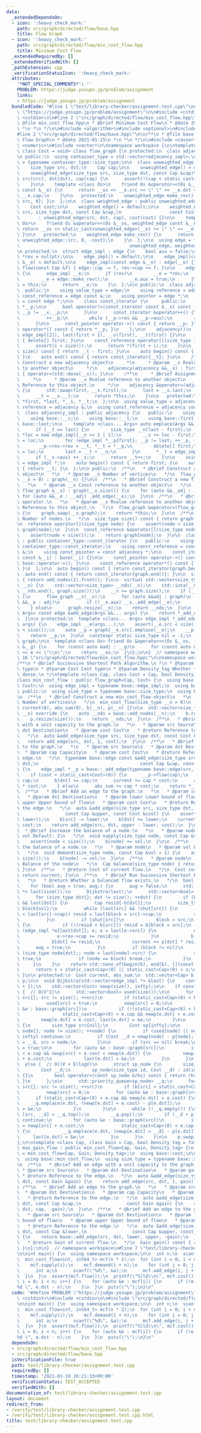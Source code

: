 ```yaml
---
data:
  _extendedDependsOn:
  - icon: ':heavy_check_mark:'
    path: src/graph/directed/flow/base.hpp
    title: Flow Graph
  - icon: ':heavy_check_mark:'
    path: src/graph/directed/flow/min_cost_flow.hpp
    title: Minimum Cost Flow
  _extendedRequiredBy: []
  _extendedVerifiedWith: []
  _pathExtension: cpp
  _verificationStatusIcon: ':heavy_check_mark:'
  attributes:
    '*NOT_SPECIAL_COMMENTS*': ''
    PROBLEM: https://judge.yosupo.jp/problem/assignment
    links:
    - https://judge.yosupo.jp/problem/assignment
  bundledCode: "#line 1 \"test/library-checker/assignment.test.cpp\"\n#define PROBLEM\
    \ \"https://judge.yosupo.jp/problem/assignment\"\n\n#include <cstdint>\n#include\
    \ <cstdio>\n\n#line 2 \"src/graph/directed/flow/min_cost_flow.hpp\"\n\n/**\n *\
    \ @file min_cost_flow.hpp\n * @brief Minimum Cost Flow\n * @date 2021-01-15\n\
    \ *\n *\n */\n\n#include <algorithm>\n#include <optional>\n#include <queue>\n\n\
    #line 2 \"src/graph/directed/flow/base.hpp\"\n\n/**\n * @file base.hpp\n * @brief\
    \ Flow Graph\n * @date 2021-01-15\n *\n *\n */\n\n#include <cassert>\n#include\
    \ <numeric>\n#include <vector>\n\nnamespace workspace {\n\ntemplate <class Cap,\
    \ class Cost = void> class flow_graph {\n protected:\n  class adjacency_impl;\n\
    \n public:\n  using container_type = std::vector<adjacency_impl>;\n  using size_type\
    \ = typename container_type::size_type;\n\n  class unweighted_edge {\n   public:\n\
    \    size_type src, dst;\n    Cap cap;\n\n    unweighted_edge() = default;\n\n\
    \    unweighted_edge(size_type src, size_type dst, const Cap &cap)\n        :\
    \ src(src), dst(dst), cap(cap) {\n      assert(!(cap < static_cast<Cap>(0)));\n\
    \    }\n\n    template <class Os>\n    friend Os &operator<<(Os &__os, unweighted_edge\
    \ const &__e) {\n      return __os << __e.src << \" \" << __e.dst << \" \" <<\
    \ __e.cap;\n    }\n\n   protected:\n    unweighted_edge make_rev() { return {dst,\
    \ src, 0}; }\n  };\n\n  class weighted_edge : public unweighted_edge {\n   public:\n\
    \    Cost cost;\n\n    weighted_edge() = default;\n\n    weighted_edge(size_type\
    \ src, size_type dst, const Cap &cap,\n                  const Cost &cost)\n \
    \       : unweighted_edge(src, dst, cap), cost(cost) {}\n\n    template <class\
    \ Os>\n    friend Os &operator<<(Os &__os, weighted_edge const &__e) {\n     \
    \ return __os << static_cast<unweighted_edge>(__e) << \" \" << __e.cost;\n   \
    \ }\n\n   protected:\n    weighted_edge make_rev() {\n      return {unweighted_edge::dst,\
    \ unweighted_edge::src, 0, -cost};\n    }\n  };\n\n  using edge = typename std::conditional<std::is_void<Cost>::value,\n\
    \                                         unweighted_edge, weighted_edge>::type;\n\
    \n protected:\n  struct edge_impl : edge {\n    bool aux = false;\n    edge_impl\
    \ *rev = nullptr;\n\n    edge_impl() = default;\n\n    edge_impl(const edge_impl\
    \ &__e) = default;\n\n    edge_impl(const edge &__e) : edge(__e) {}\n\n    void\
    \ flow(const Cap &f) { edge::cap -= f, rev->cap += f; }\n\n    edge_impl rev_cp()\
    \ {\n      edge_impl __e;\n      if (rev)\n        __e = *rev;\n      else {\n\
    \        __e = edge::make_rev();\n        __e.aux = true;\n      }\n      __e.rev\
    \ = this;\n      return __e;\n    }\n  };\n\n public:\n  class adjacency {\n \
    \  public:\n    using value_type = edge;\n    using reference = edge &;\n    using\
    \ const_reference = edge const &;\n    using pointer = edge *;\n    using const_pointer\
    \ = const edge *;\n\n    class const_iterator {\n     public:\n      const edge_impl\
    \ *__p;\n\n      bool operator!=(const_iterator const &__x) const {\n        return\
    \ __p != __x.__p;\n      }\n\n      const_iterator &operator++() {\n        do\n\
    \          ++__p;\n        while (__p->rev && __p->aux);\n        return *this;\n\
    \      }\n\n      const_pointer operator->() const { return __p; }\n\n      const_reference\
    \ operator*() const { return *__p; }\n    };\n\n    adjacency()\n        : first(new\
    \ edge_impl[2]), last(first + 1), __s(first), __t(first) {}\n\n    ~adjacency()\
    \ { delete[] first; }\n\n    const_reference operator[](size_type i) const {\n\
    \      assert(i < size());\n      return *(first + i);\n    }\n\n    size_type\
    \ size() const { return __t - first; }\n\n    auto begin() const { return const_iterator{__s};\
    \ }\n    auto end() const { return const_iterator{__t}; }\n\n    /**\n     * @brief\
    \ Construct a new adjacency object\n     *\n     * @param __x Rvalue reference\
    \ to another object\n     */\n    adjacency(adjacency &&__x) : first(nullptr)\
    \ { operator=(std::move(__x)); }\n\n    /**\n     * @brief Assignment operator.\n\
    \     *\n     * @param __x Rvalue reference to another object\n     * @return\
    \ Reference to this object.\n     */\n    adjacency &operator=(adjacency &&__x)\
    \ {\n      std::swap(first, __x.first);\n      last = __x.last;\n      __s = __x.__s;\n\
    \      __t = __x.__t;\n      return *this;\n    }\n\n   protected:\n    edge_impl\
    \ *first, *last, *__s, *__t;\n  };\n\n  using value_type = adjacency;\n  using\
    \ reference = adjacency &;\n  using const_reference = adjacency const &;\n\n protected:\n\
    \  class adjacency_impl : public adjacency {\n   public:\n    using base = adjacency;\n\
    \    using base::__s;\n    using base::__t;\n    using base::first;\n    using\
    \ base::last;\n\n    template <class... Args> auto emplace(Args &&... args) {\n\
    \      if (__t == last) {\n        size_type __n(last - first);\n        edge_impl\
    \ *loc = new edge_impl[__n << 1 | 1];\n        __s += loc - first;\n        __t\
    \ = loc;\n        for (edge_impl *__p{first}; __p != last; ++__p, ++__t)\n   \
    \       __p->rev->rev = __t, *__t = *__p;\n        delete[] first;\n        first\
    \ = loc;\n        last = __t + __n;\n      }\n      *__t = edge_impl(args...);\n\
    \      if (__s->aux) ++__s;\n      return __t++;\n    }\n\n    using iterator\
    \ = edge_impl *;\n    auto begin() const { return first; }\n    auto end() const\
    \ { return __t; }\n  };\n\n public:\n  /**\n   * @brief Construct a new flow graph\
    \ object\n   *\n   * @param __n Number of vertices\n   */\n  flow_graph(size_type\
    \ __n = 0) : graph(__n) {}\n\n  /**\n   * @brief Construct a new flow graph object\n\
    \   *\n   * @param __x Const reference to another object\n   */\n  flow_graph(const\
    \ flow_graph &__x) : graph(__x.size()) {\n    for (auto &&__adj : __x)\n     \
    \ for (auto &&__e : __adj) _add_edge(__e);\n  }\n\n  /**\n   * @brief Assignment\
    \ operator.\n   *\n   * @param __x Rvalue reference to another object\n   * @return\
    \ Reference to this object.\n   */\n  flow_graph &operator=(flow_graph &&__x)\
    \ {\n    graph.swap(__x.graph);\n    return *this;\n  }\n\n  /**\n   * @return\
    \ Number of nodes.\n   */\n  size_type size() const { return graph.size(); }\n\
    \n  reference operator[](size_type node) {\n    assert(node < size());\n    return\
    \ graph[node];\n  }\n\n  const_reference &operator[](size_type node) const {\n\
    \    assert(node < size());\n    return graph[node];\n  }\n\n  class const_iterator\
    \ : public container_type::const_iterator {\n   public:\n    using base = typename\
    \ container_type::const_iterator;\n    using const_reference = const adjacency\
    \ &;\n    using const_pointer = const adjacency *;\n\n    const_iterator(base\
    \ const &__i) : base(__i) {}\n\n    const_pointer operator->() const { return\
    \ base::operator->(); }\n\n    const_reference operator*() const { return base::operator*();\
    \ }\n  };\n\n  auto begin() const { return const_iterator{graph.begin()}; }\n\
    \  auto end() const { return const_iterator{graph.end()}; }\n\n  size_type add_node()\
    \ { return add_nodes(1).front(); }\n\n  virtual std::vector<size_type> add_nodes(size_type\
    \ __n) {\n    std::vector<size_type> __nds(__n);\n    std::iota(__nds.begin(),\
    \ __nds.end(), graph.size());\n    __n += graph.size();\n    if (__n > graph.capacity())\
    \ {\n      flow_graph __x(__n);\n      for (auto &&adj : graph)\n        for (auto\
    \ &&__e : adj)\n          if (!__e.aux) __x._add_edge(__e);\n      graph.swap(__x.graph);\n\
    \    } else\n      graph.resize(__n);\n    return __nds;\n  }\n\n  template <class...\
    \ Args> const edge &add_edge(Args &&... args) {\n    return *_add_edge(edge(args...));\n\
    \  }\n\n protected:\n  template <class... Args> edge_impl *_add_edge(Args &&...\
    \ args) {\n    edge_impl __e(args...);\n    assert(__e.src < size());\n    assert(__e.dst\
    \ < size());\n    auto __p = graph[__e.src].emplace(__e);\n    __p->rev = graph[__e.dst].emplace(__p->rev_cp());\n\
    \    return __p;\n  }\n\n  constexpr static size_type nil = -1;\n  container_type\
    \ graph;\n\n  template <class Os> friend Os &operator<<(Os &__os, flow_graph const\
    \ &__g) {\n    for (const auto &adj : __g)\n      for (const auto &e : adj) __os\
    \ << e << \"\\n\";\n    return __os;\n  }\n};\n\n}  // namespace workspace\n#line\
    \ 16 \"src/graph/directed/flow/min_cost_flow.hpp\"\n\nnamespace workspace {\n\n\
    /**\n * @brief Successive Shortest Path Algorithm.\n *\n * @tparam Cap Capacity\
    \ type\n * @tparam Cost Cost type\n * @tparam Density_tag Whether the graph is\
    \ dense.\n */\ntemplate <class Cap, class Cost = Cap, bool Density_tag = false>\n\
    class min_cost_flow : public flow_graph<Cap, Cost> {\n  using base = flow_graph<Cap,\
    \ Cost>;\n  using edge_impl = typename base::edge_impl;\n  using base::nil;\n\n\
    \ public:\n  using size_type = typename base::size_type;\n  using base::size;\n\
    \n  /**\n   * @brief Construct a new min_cost_flow object\n   *\n   * @param __n\
    \ Number of vertices\n   */\n  min_cost_flow(size_type __n = 0)\n      : base::flow_graph(__n),\
    \ current(0), abs_sum(0), b(__n), p(__n) {}\n\n  std::vector<size_type> add_nodes(size_type\
    \ __n) override {\n    auto __nds = base::add_nodes(__n);\n    b.resize(size());\n\
    \    p.resize(size());\n    return __nds;\n  }\n\n  /**\n   * @brief Add an edge\
    \ with a unit capacity to the graph.\n   *\n   * @param src Source\n   * @param\
    \ dst Destination\n   * @param cost Cost\n   * @return Reference to the edge.\n\
    \   */\n  auto &add_edge(size_type src, size_type dst, const Cost &cost) {\n \
    \   return add_edge(src, dst, 1, cost);\n  }\n\n  /**\n   * @brief Add an edge\
    \ to the graph.\n   *\n   * @param src Source\n   * @param dst Destination\n \
    \  * @param cap Capacity\n   * @param cost Cost\n   * @return Reference to the\
    \ edge.\n   */\n  typename base::edge const &add_edge(size_type src, size_type\
    \ dst,\n                                      const Cap &cap, const Cost &cost)\
    \ {\n    edge_impl *__p = base::_add_edge(typename base::edge(src, dst, cap, cost));\n\
    \    if (cost < static_cast<Cost>(0)) {\n      __p->flow(cap);\n      b[src] -=\
    \ cap;\n      b[dst] += cap;\n      current += cap * cost;\n      abs_sum -= cap\
    \ * cost;\n    } else\n      abs_sum += cap * cost;\n    return *__p;\n  }\n\n\
    \  /**\n   * @brief Add an edge to the graph.\n   *\n   * @param src Source\n\
    \   * @param dst Destination\n   * @param lower Lower bound of flow\n   * @param\
    \ upper Upper bound of flow\n   * @param cost Cost\n   * @return Reference to\
    \ the edge.\n   */\n  auto &add_edge(size_type src, size_type dst, const Cap &lower,\n\
    \                 const Cap &upper, const Cost &cost) {\n    assert(!(upper <\
    \ lower));\n    b[src] -= lower;\n    b[dst] += lower;\n    current += lower *\
    \ cost;\n    return add_edge(src, dst, upper - lower, cost);\n  }\n\n  /**\n \
    \  * @brief Increase the balance of a node.\n   *\n   * @param node\n   * @param\
    \ vol Default: 1\n   */\n  void supply(size_type node, const Cap &vol = 1) {\n\
    \    assert(node < size());\n    b[node] += vol;\n  }\n\n  /**\n   * @brief Decrease\
    \ the balance of a node.\n   *\n   * @param node\n   * @param vol Default: 1\n\
    \   */\n  void demand(size_type node, const Cap &vol = 1) {\n    assert(node <\
    \ size());\n    b[node] -= vol;\n  }\n\n  /**\n   * @param node\n   * @return\
    \ Balance of the node\n   */\n  Cap balance(size_type node) { return b[node];\
    \ }\n\n  /**\n   * @return Cost of current flow.\n   */\n  Cost cost() const {\
    \ return current; }\n\n  /**\n   * @brief Run Successive Shortest Path Algorithm.\n\
    \   *\n   * @return Whether a balanced flow exists.\n   */\n  bool flow() {\n\
    \    for (bool aug = true; aug;) {\n      aug = false;\n      std::vector<edge_impl\
    \ *> last(size());\n      Dijkstra(last);\n      std::vector<bool> shut(size());\n\
    \      for (size_type dst{}; dst != size(); ++dst) {\n        if (b[dst] < static_cast<Cap>(0)\
    \ && last[dst]) {\n          Cap resid{-b[dst]};\n          size_type src{dst},\
    \ block{nil};\n          while (last[src] && !shut[src]) {\n            if (!(resid\
    \ < last[src]->cap)) resid = last[block = src]->cap;\n            src = last[src]->src;\n\
    \          }\n          if (shut[src])\n            block = src;\n          else\
    \ {\n            if (!(resid < b[src])) resid = b[block = src];\n            for\
    \ (edge_impl *e{last[dst]}; e; e = last[e->src]) {\n              e->cap -= resid;\n\
    \              e->rev->cap += resid;\n            }\n            b[src] -= resid;\n\
    \            b[dst] += resid;\n            current += p[dst] * resid;\n      \
    \      aug = true;\n          }\n          if (block != nil)\n            for\
    \ (size_type node{dst};; node = last[node]->src) {\n              shut[node] =\
    \ true;\n              if (node == block) break;\n            }\n        }\n \
    \     }\n    }\n    return std::none_of(begin(b), end(b), [](const Cap &s) {\n\
    \      return s < static_cast<Cap>(0) || static_cast<Cap>(0) < s;\n    });\n \
    \ }\n\n protected:\n  Cost current, abs_sum;\n  std::vector<Cap> b;\n  std::vector<Cost>\
    \ p;\n\n  void Dijkstra(std::vector<edge_impl *> &last) {\n    const Cost infty(abs_sum\
    \ + 1);\n    std::vector<Cost> newp(size(), infty);\n\n    if constexpr (Density_tag)\
    \ {  // O(V^2)\n      std::vector<bool> used(size());\n\n      for (size_type\
    \ src{}; src != size(); ++src)\n        if (static_cast<Cap>(0) < b[src]) {\n\
    \          used[src] = true;\n          newp[src] = 0;\n\n          for (auto\
    \ &e : base::graph[src])\n            if (!(static_cast<Cap>(0) < b[e.dst]) &&\n\
    \                static_cast<Cap>(0) < e.cap && newp[e.dst] > e.cost)\n      \
    \        newp[e.dst] = e.cost, last[e.dst] = &e;\n        }\n\n      for (;;)\
    \ {\n        size_type src{nil};\n        Cost sp{infty};\n\n        for (size_type\
    \ node{}; node != size(); ++node) {\n          if (used[node] || newp[node] ==\
    \ infty) continue;\n          if (Cost __d = newp[node] - p[node]; __d < sp) sp\
    \ = __d, src = node;\n        }\n\n        if (src == nil) break;\n        used[src]\
    \ = true;\n\n        for (auto &e : base::graph[src])\n          if (static_cast<Cap>(0)\
    \ < e.cap && newp[src] + e.cost < newp[e.dst]) {\n            newp[e.dst] = newp[src]\
    \ + e.cost;\n            last[e.dst] = &e;\n          }\n      }\n    }\n\n  \
    \  else {  // O((V + E)logV)\n      struct sp_node {\n        size_type id;\n\
    \        Cost __d;\n        sp_node(size_type id, Cost __d) : id(id), __d(__d)\
    \ {}\n        bool operator<(const sp_node &rhs) const { return rhs.__d < __d;\
    \ }\n      };\n\n      std::priority_queue<sp_node> __q;\n      for (size_type\
    \ src{}; src != size(); ++src)\n        if (b[src] > static_cast<Cap>(0)) {\n\
    \          newp[src] = 0;\n          for (auto &e : base::graph[src])\n      \
    \      if (static_cast<Cap>(0) < e.cap && newp[e.dst] > e.cost) {\n          \
    \    __q.emplace(e.dst, (newp[e.dst] = e.cost) - p[e.dst]);\n              last[e.dst]\
    \ = &e;\n            }\n        }\n\n      while (!__q.empty()) {\n        auto\
    \ [src, __d] = __q.top();\n        __q.pop();\n        if (__d + p[src] != newp[src])\
    \ continue;\n        for (auto &e : base::graph[src])\n          if (auto __d\
    \ = newp[src] + e.cost;\n              static_cast<Cap>(0) < e.cap && __d < newp[e.dst])\
    \ {\n            __q.emplace(e.dst, (newp[e.dst] = __d) - p[e.dst]);\n       \
    \     last[e.dst] = &e;\n          }\n      }\n    }\n\n    p.swap(newp);\n  }\n\
    };\n\ntemplate <class Cap, class Gain = Cap, bool Density_tag = false>\nclass\
    \ max_gain_flow : public min_cost_flow<Cap, Gain, Density_tag> {\n  using base\
    \ = min_cost_flow<Cap, Gain, Density_tag>;\n  using base::cost;\n\n public:\n\
    \  using base::min_cost_flow;\n  using size_type = typename base::size_type;\n\
    \n  /**\n   * @brief Add an edge with a unit capacity to the graph.\n   *\n  \
    \ * @param src Source\n   * @param dst Destination\n   * @param gain Gain\n  \
    \ * @return Reference to the edge.\n   */\n  auto &add_edge(size_type src, size_type\
    \ dst, const Gain &gain) {\n    return add_edge(src, dst, 1, gain);\n  }\n\n \
    \ /**\n   * @brief Add an edge to the graph.\n   *\n   * @param src Source\n \
    \  * @param dst Destination\n   * @param cap Capacity\n   * @param gain Gain\n\
    \   * @return Reference to the edge.\n   */\n  auto &add_edge(size_type src, size_type\
    \ dst, const Cap &cap,\n                 const Gain &gain) {\n    return base::add_edge(src,\
    \ dst, cap, -gain);\n  }\n\n  /**\n   * @brief Add an edge to the graph.\n   *\n\
    \   * @param src Source\n   * @param dst Destination\n   * @param lower Lower\
    \ bound of flow\n   * @param upper Upper bound of flow\n   * @param gain Gain\n\
    \   * @return Reference to the edge.\n   */\n  auto &add_edge(size_type src, size_type\
    \ dst, const Cap &lower,\n                 const Cap &upper, const Gain &gain)\
    \ {\n    return base::add_edge(src, dst, lower, upper, -gain);\n  }\n\n  /**\n\
    \   * @return Gain of current flow.\n   */\n  Gain gain() const { return -base::current;\
    \ }\n};\n\n}  // namespace workspace\n#line 7 \"test/library-checker/assignment.test.cpp\"\
    \n\nint main() {\n  using namespace workspace;\n\n  int n;\n  scanf(\"%d\", &n);\n\
    \  min_cost_flow<int, int64_t> mcf(n * 2);\n  for (int i = 0; i < n; i++) {\n\
    \    mcf.supply(i);\n    mcf.demand(i + n);\n    for (int j = 0; j < n; j++) {\n\
    \      int a;\n      scanf(\"%d\", &a);\n      mcf.add_edge(i, j + n, a);\n  \
    \  }\n  }\n  assert(mcf.flow());\n  printf(\"%lld\\n\", mcf.cost());\n  for (int\
    \ i = 0; i < n; i++) {\n    for (auto &e : mcf[i]) {\n      if (!e.cap) printf(\"\
    %d \", e.dst - n);\n    }\n  }\n  puts(\"\");\n}\n"
  code: "#define PROBLEM \"https://judge.yosupo.jp/problem/assignment\"\n\n#include\
    \ <cstdint>\n#include <cstdio>\n\n#include \"src/graph/directed/flow/min_cost_flow.hpp\"\
    \n\nint main() {\n  using namespace workspace;\n\n  int n;\n  scanf(\"%d\", &n);\n\
    \  min_cost_flow<int, int64_t> mcf(n * 2);\n  for (int i = 0; i < n; i++) {\n\
    \    mcf.supply(i);\n    mcf.demand(i + n);\n    for (int j = 0; j < n; j++) {\n\
    \      int a;\n      scanf(\"%d\", &a);\n      mcf.add_edge(i, j + n, a);\n  \
    \  }\n  }\n  assert(mcf.flow());\n  printf(\"%lld\\n\", mcf.cost());\n  for (int\
    \ i = 0; i < n; i++) {\n    for (auto &e : mcf[i]) {\n      if (!e.cap) printf(\"\
    %d \", e.dst - n);\n    }\n  }\n  puts(\"\");\n}\n"
  dependsOn:
  - src/graph/directed/flow/min_cost_flow.hpp
  - src/graph/directed/flow/base.hpp
  isVerificationFile: true
  path: test/library-checker/assignment.test.cpp
  requiredBy: []
  timestamp: '2021-01-19 16:21:33+09:00'
  verificationStatus: TEST_ACCEPTED
  verifiedWith: []
documentation_of: test/library-checker/assignment.test.cpp
layout: document
redirect_from:
- /verify/test/library-checker/assignment.test.cpp
- /verify/test/library-checker/assignment.test.cpp.html
title: test/library-checker/assignment.test.cpp
---
```

